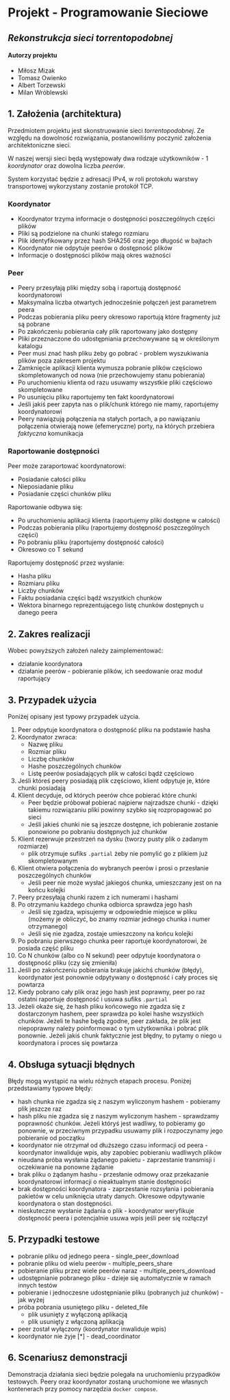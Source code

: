 # **Projekt - Programowanie Sieciowe** 

## *Rekonstrukcja sieci torrentopodobnej*

#### Autorzy projektu

* Miłosz Mizak
* Tomasz Owienko
* Albert Torzewski
* Milan Wróblewski

## 1. Założenia (architektura)

Przedmiotem projektu jest skonstruowanie sieci *torrentopodobnej*. Ze względu na dowolność rozwiązania, postanowiliśmy poczynić założenia architektoniczne sieci.

W naszej wersji sieci będą występowały dwa rodzaje użytkowników - 1 *koordynator* oraz dowolna liczba *peerów*. 

System korzystać będzie z adresacji IPv4, w roli protokołu warstwy transportowej wykorzystany zostanie protokół TCP.

### Koordynator

- Koordynator trzyma informacje o dostępności poszczególnych części plików
- Pliki są podzielone na chunki stałego rozmiaru
- Plik identyfikowany przez hash SHA256 oraz jego długość w bajtach
- Koordynator nie odpytuje peerów o dostępność plików
- Informacje o dostępności plików mają okres ważności

### Peer

- Peery przesyłają pliki między sobą i raportują dostępność koordynatorowi
- Maksymalna liczba otwartych jednocześnie połączeń jest parametrem peera
- Podczas pobierania pliku peery okresowo raportują które fragmenty już są pobrane
- Po zakończeniu pobierania cały plik raportowany jako dostępny
- Pliki przeznaczone do udostępniania przechowywane są w określonym katalogu
- Peer musi znać hash pliku żeby go pobrać - problem wyszukiwania plików poza zakresem projektu
- Zamknięcie aplikacji klienta wymusza pobranie plików częściowo skompletowanych od nowa (nie przechowujemy stanu pobierania)
- Po uruchomieniu klienta od razu usuwamy wszystkie pliki częściowo skompletowane
- Po usunięciu pliku raportujemy ten fakt koordynatorowi
- Jeśli jakiś peer zapyta nas o plik/chunk którego nie mamy, raportujemy koordynatorowi
- Peery nawiązują połączenia na stałych portach, a po nawiązaniu połączenia otwierają nowe (efemeryczne) porty, na których przebiera *faktyczna* komunikacja

### Raportowanie dostępności

Peer może zaraportować koordynatorowi:
- Posiadanie całości pliku
- Nieposiadanie pliku
- Posiadanie części chunków pliku

Raportowanie odbywa się:
- Po uruchomieniu aplikacji klienta (raportujemy pliki dostępne w całości)
- Podczas pobierania pliku (raportujemy dostępność poszczególnych części)
- Po pobraniu pliku (raportujemy dostępność całości)
- Okresowo co T sekund

Raportujemy dostępność przez wysłanie:
- Hasha pliku 
- Rozmiaru pliku
- Liczby chunków
- Faktu posiadania części bądź wszystkich chunków
- Wektora binarnego reprezentującego listę chunków dostępnych u danego peera

## 2. Zakres realizacji

Wobec powyższych założeń należy zaimplementować:
- działanie koordynatora
- działanie peerów - pobieranie plików, ich seedowanie oraz moduł raportujący

## 3. Przypadek użycia

Poniżej opisany jest typowy przypadek użycia. 

1. Peer odpytuje koordynatora o dostępność pliku na podstawie hasha
2. Koordynator zwraca:
    - Nazwę pliku
    - Rozmiar pliku
    - Liczbę chunków
    - Hashe poszczególnych chunków
    - Listę peerów posiadających plik w całości bądź częściowo
3. Jeśli któreś peery posiadają plik częściowo, klient odpytuje je, które chunki posiadają
4. Klient decyduje, od których peerów chce pobierać które chunki
	- Peer będzie próbował pobierać najpierw najrzadsze chunki - dzięki takiemu rozwiązaniu pliki powinny szybko się rozpropagować po sieci
    - Jeśli jakieś chunki nie są jeszcze dostępne, ich pobieranie zostanie ponowione po pobraniu dostępnych już chunków
6. Klient rezerwuje przestrzeń na dysku (tworzy pusty plik o zadanym rozmiarze)
    - plik otrzymuje sufiks `.partial` żeby nie pomylić go z plikiem już skompletowanym
7. Klient otwiera połączenia do wybranych peerów i prosi o przesłanie poszczególnych chunków
    - Jeśli peer nie może wysłać jakiegoś chunka, umieszczany jest on na końcu kolejki
8. Peery przesyłają chunki razem z ich numerami i hashami
9. Po otrzymaniu każdego chunka odbiorca sprawdza jego hash
    - Jeśli się zgadza, wpisujemy w odpowiednie miejsce w pliku (możemy je obliczyć, bo znamy rozmiar jednego chunka i numer otrzymanego)
    - Jeśli się nie zgadza, zostaje umieszczony na końcu kolejki
10. Po pobraniu pierwszego chunka peer raportuje koordynatorowi, że posiada część pliku
11. Co N chunków (albo co N sekund) peer odpytuje koordynatora o dostępność pliku (czy się zmieniła)
12. Jeśli po zakończeniu pobierania brakuje jakichś chunków (błędy), koordynator jest ponownie odpytywany o dostępność i cały proces się powtarza
13. Kiedy pobrano cały plik oraz jego hash jest poprawny, peer po raz ostatni raportuje dostępność i usuwa sufiks `.partial`
14. Jeżeli okaże się, że hash pliku końcowego nie zgadza się z dostarczonym hashem, peer sprawdza po kolei hashe wszystkich chunków. Jeżeli te hashe będą zgodne, peer zakłada, że plik jest niepoprawny należy poinformować o tym użytkownika i pobrać plik ponownie. Jeżeli jakiś chunk faktycznie jest błędny, to pytamy o niego u koordynatora i proces się powtarza

## 4. Obsługa sytuacji błędnych

Błędy mogą wystąpić na wielu różnych etapach procesu. Poniżej przedstawiamy typowe błędy:
- hash chunka nie zgadza się z naszym wyliczonym hashem - pobieramy plik jeszcze raz
- hash pliku nie zgadza się z naszym wyliczonym hashem - sprawdzamy poprawność chunków. Jeżeli któryś jest wadliwy, to pobieramy go ponownie, w przeciwnym przypadku usuwamy plik i rozpoczynamy jego pobieranie od początku
- koordynator nie otrzymał od dłuższego czasu informacji od peera - koordynator inwaliduje wpis, aby zapobiec pobieraniu wadliwych plików
- nieudana próba wysłania żądanego pakietu - zaprzestanie transmisji i oczekiwanie na ponowne żądanie
- brak pliku o żądanym hashu - przesłanie odmowy oraz przekazanie koordynatorowi informacji o nieaktualnym stanie dostępności
- brak dostępności koordynatora - zaprzestanie rozsyłania i pobierania pakietów w celu uniknięcia utraty danych. Okresowe odpytywanie koordynatora o stan dostępności.
- nieskuteczne wysłanie żądania o plik - koordynator weryfikuje dostępność peera i potencjalnie usuwa wpis jeśli peer się rozłączył

## 5. Przypadki testowe

- pobranie pliku od jednego peera - single_peer_download
- pobranie pliku od wielu peerów - multiple_peers_share
- pobieranie pliku przez wiele peerów naraz - multiple_peers_download
- udostępnianie pobranego pliku - dzieje się automatycznie w ramach innych testów
- pobieranie i jednoczesne udostępnianie pliku (pobranych już chunków) - jak wyżej
- próba pobrania usuniętego pliku - deleted_file
    - plik usunięty z wyłączoną aplikacją
    - plik usunięty z włączoną aplikacją
- peer został wyłączony (koordynator inwaliduje wpis)
- koordynator nie żyje [*] - dead_coordinator

## 6. Scenariusz demonstracji

Demonstracja działania sieci będzie polegała na uruchomieniu przypadków testowych. Peery oraz koordynator zostaną uruchomione we własnych kontenerach przy pomocy narzędzia `docker compose`.
